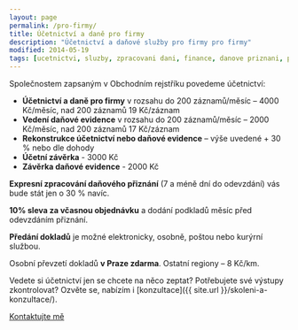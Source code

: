 ```yaml
---
layout: page
permalink: /pro-firmy/
title: Účetnictví a daně pro firmy
description: "Účetnictví a daňové služby pro firmy pro firmy"
modified: 2014-05-19
tags: [ucetnictvi, sluzby, zpracovani dani, finance, danove priznani, podnikove ucetnictvi]
---
```


Společnostem zapsaným v Obchodním rejstříku povedeme účetnictví:

* **Účetnictví a daně pro firmy** v rozsahu do 200 záznamů/měsíc – 4000 Kč/měsíc, nad 200 záznamů 19 Kč/záznam
* **Vedení daňové evidence** v rozsahu do 200 záznamů/měsíc – 2000 Kč/měsíc, nad 200 záznamů 17 Kč/záznam
* **Rekonstrukce účetnictví nebo daňové evidence** – výše uvedené + 30 % nebo dle dohody
* **Účetní závěrka** - 3000 Kč
* **Závěrka daňové evidence** - 2000 Kč

**Expresní zpracování daňového přiznání** (7 a méně dní do odevzdání) vás bude stát jen o 30 % navíc.


**10% sleva za včasnou objednávku** a dodání podkladů měsíc před odevzdáním přiznání.

**Předání dokladů** je možné elektronicky, osobně, poštou nebo kurýrní službou.
 
Osobní převzetí dokladů **v Praze zdarma**. Ostatní regiony – 8 Kč/km.

Vedete si účetnictví jen se chcete na něco zeptat? Potřebujete své výstupy zkontrolovat? Ozvěte se, nabízím i [konzultace]({{ site.url }}/skoleni-a-konzultace/).

<div markdown="0"><a href="{{ site.url }}/kontakt/" class="btn">Kontaktujte mě</a></div>
